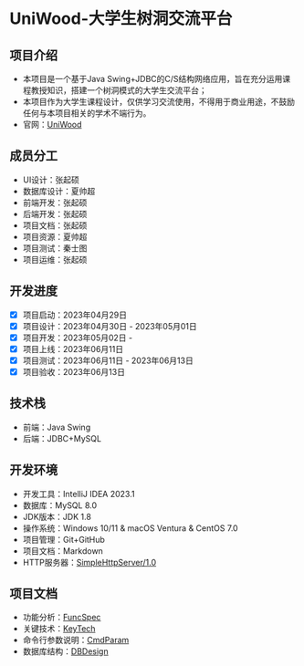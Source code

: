 # UniWood-大学生树洞交流平台

## 项目介绍

- 本项目是一个基于Java Swing+JDBC的C/S结构网络应用，旨在充分运用课程教授知识，搭建一个树洞模式的大学生交流平台；
- 本项目作为大学生课程设计，仅供学习交流使用，不得用于商业用途，不鼓励任何与本项目相关的学术不端行为。
- 官网：[UniWood](http://uniwood.zpss.info)

## 成员分工

- UI设计：张起硕
- 数据库设计：夏帅超
- 前端开发：张起硕
- 后端开发：张起硕
- 项目文档：张起硕
- 项目资源：夏帅超
- 项目测试：秦士图
- 项目运维：张起硕

## 开发进度

- [x] 项目启动：2023年04月29日
- [x] 项目设计：2023年04月30日 - 2023年05月01日
- [x] 项目开发：2023年05月02日 -
- [x] 项目上线：2023年06月11日
- [x] 项目测试：2023年06月11日 - 2023年06月13日
- [x] 项目验收：2023年06月13日

## 技术栈

- 前端：Java Swing
- 后端：JDBC+MySQL

## 开发环境

- 开发工具：IntelliJ IDEA 2023.1
- 数据库：MySQL 8.0
- JDK版本：JDK 1.8
- 操作系统：Windows 10/11 & macOS Ventura & CentOS 7.0
- 项目管理：Git+GitHub
- 项目文档：Markdown
- HTTP服务器：[SimpleHttpServer/1.0](https://github.com/Zpss2021/SimpleHttpServer)

## 项目文档

- 功能分析：[FuncSpec](docs/FuncSpec.md)
- 关键技术：[KeyTech](docs/KeyTech.md)
- 命令行参数说明：[CmdParam](docs/CmdParam.md)
- 数据库结构：[DBDesign](docs/DBStruct.md)

